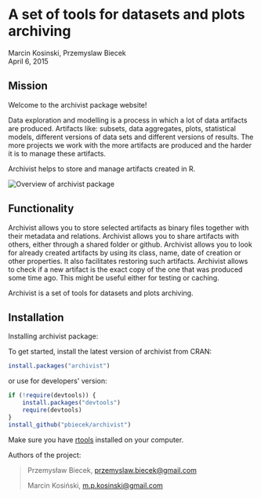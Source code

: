 # A set of tools for datasets and plots archiving
Marcin Kosinski, Przemyslaw Biecek  
April 6, 2015  



## Mission

Welcome to the archivist package website!

Data exploration and modelling is a process in which a lot of data artifacts are produced. Artifacts like: subsets, data aggregates, plots, statistical models, different versions of data sets and different versions of results. The more projects we work with the more artifacts are produced and the harder it is to manage these artifacts.

Archivist helps to store and manage artifacts created in R. 

![Overview of archivist package](https://raw.githubusercontent.com/pbiecek/archivist/master/archiwum.png)


## Functionality

Archivist allows you to store selected artifacts as binary files together with their metadata and relations. Archivist allows you to share artifacts with others, either through a shared folder or github. Archivist allows you to look for already created artifacts by using its class, name, date of creation or other properties. It also facilitates restoring such artifacts. Archivist allows to check if a new artifact is the exact copy of the one that was produced some time ago. This might be useful either for testing or caching.

Archivist is a set of tools for datasets and plots archiving.

## Installation

Installing archivist package:

To get started, install the latest version of archivist from CRAN:


```r
install.packages("archivist")
```

or use for developers' version:


```r
if (!require(devtools)) {
    install.packages("devtools")
    require(devtools)
}
install_github("pbiecek/archivist")
```

Make sure you have [rtools](http://cran.r-project.org/bin/windows/Rtools/) installed on your computer.

Authors of the project:

> Przemysław Biecek, przemyslaw.biecek@gmail.com
>
> Marcin Kosiński, m.p.kosinski@gmail.com
